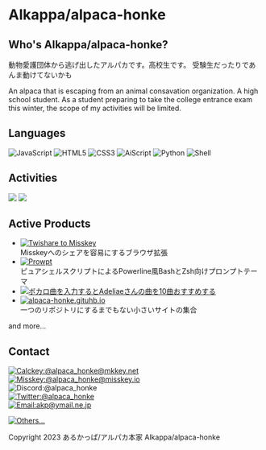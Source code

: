 # Alkappa/alpaca-honke
## Who's Alkappa/alpaca-honke?
動物愛護団体から逃げ出したアルパカです。高校生です。
受験生だったりであんま動けてないかも

An alpaca that is escaping from an animal consavation organization. A high school student.
As a student preparing to take the college entrance exam this winter, the scope of my activities will be limited.

## Languages
![JavaScript](https://img.shields.io/badge/JavaScript-gray?style=for-the-badge&logo=javascript) ![HTML5](https://img.shields.io/badge/HTML5-red?style=for-the-badge&logo=html5&logoColor=yellow) ![CSS3](https://img.shields.io/badge/CSS3-blue?style=for-the-badge&logo=css3&logoColor=yellow) ![AiScript](https://img.shields.io/badge/AiScript-7273cd?style=for-the-badge) ![Python](https://img.shields.io/badge/Python-yellow?style=for-the-badge&logo=python) ![Shell](https://img.shields.io/badge/shell-green?style=for-the-badge&logo=gnu-bash&logoColor=white)

## Activities
![](https://github-readme-stats.vercel.app/api?username=alpaca-honke) ![](https://github-readme-stats.vercel.app/api/top-langs/?username=alpaca-honke)

## Active Products
- [![Twishare to Misskey](https://github-readme-stats.vercel.app/api/pin/?username=alpaca-honke&repo=twishare-to-misskey)](https://alpaca-honke.github.io/twishare-to-misskey)  
  Misskeyへのシェアを容易にするブラウザ拡張
- [![Prowpt](https://github-readme-stats.vercel.app/api/pin/?username=alpaca-honke&repo=prowpt)](https://github.com/alpaca-honke/prowpt)  
  ピュアシェルスクリプトによるPowerline風BashとZsh向けプロンプトテーマ
- [![ボカロ曲を入力するとAdeliaeさんの曲を10曲おすすめする](https://github-readme-stats.vercel.app/api/pin/?username=alpaca-honke&repo=ade-music)](https://alpaca-honke.github.io/ade-music)
- [![alpaca-honke.gituhb.io](https://github-readme-stats.vercel.app/api/pin/?username=alpaca-honke&repo=alpaca-honke.github.io)](https://github.com/alpaca-honke/alpaca-honke.github.io)  
  一つのリポジトリにするまでもない小さいサイトの集合

and more...

## Contact
[![Calckey:@alpaca_honke@mkkey.net](https://img.shields.io/badge/Calckey-@alpaca__honke@mkkey.net-pink?style=flat-square&logo=misskey)](https://mkkey.net/@alpaca_honke)  
[![Misskey:@alpaca_honke@misskey.io](https://img.shields.io/badge/Misskey-@alpaca__honke@misskey.io-green?style=flat-square&logo=misskey)](https://misskey.io/@alpaca_honke)  
![Discord:@alpaca_honke](https://img.shields.io/badge/Discord-@alpaca__honke-7289da?style=flat-square&logo=discord)  
[![Twitter:@alpaca_honke](https://img.shields.io/badge/Twitter-@alpaca__honke-blue?style=flat-square&logo=twitter)](https://twitter.com/alpaca_honke)  
[![Email:akp@ymail.ne.jp](https://img.shields.io/badge/Email-akp@ymail.ne.jp-orange?style=flat-square&logo=gmail)](mailto:akp@ymail.ne.jp)

[![Others...](https://img.shields.io/badge/🔗%20%20Others...-gray?style=for-the-badge)](https://alpaca-honke.github.io/#%E9%80%A3%E7%B5%A1%E5%85%88)

Copyright 2023 あるかっぱ/アルパカ本家 Alkappa/alpaca-honke
